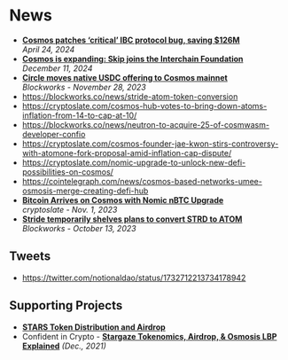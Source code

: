 # News

- [**Cosmos patches ‘critical’ IBC protocol bug, saving $126M**](https://cointelegraph.com/news/cosmos-patches-bug-ibc-protocol-saves-126m)
  <br/>_April 24, 2024_
- [**Cosmos is expanding: Skip joins the Interchain Foundation**](https://blog.cosmos.network/cosmos-is-expanding-skip-joins-the-interchain-foundation-235753c9e5a3)
  <br/>_December 11, 2024_
- [**Circle moves native USDC offering to Cosmos mainnet**](https://blockworks.co/news/circle-moves-usdc-to-cosmos)
  <br/>_Blockworks - November 28, 2023_
- https://blockworks.co/news/stride-atom-token-conversion
- https://cryptoslate.com/cosmos-hub-votes-to-bring-down-atoms-inflation-from-14-to-cap-at-10/
- https://blockworks.co/news/neutron-to-acquire-25-of-cosmwasm-developer-confio
- https://cryptoslate.com/cosmos-founder-jae-kwon-stirs-controversy-with-atomone-fork-proposal-amid-inflation-cap-dispute/
- https://cryptoslate.com/nomic-upgrade-to-unlock-new-defi-possibilities-on-cosmos/
- https://cointelegraph.com/news/cosmos-based-networks-umee-osmosis-merge-creating-defi-hub
- [**Bitcoin Arrives on Cosmos with Nomic nBTC Upgrade**](https://cryptoslate.com/bitcoin-arrives-on-cosmos-with-nomic-nbtc-upgrade/)
  <br/>_cryptoslate - Nov. 1, 2023_
- [**Stride temporarily shelves plans to convert STRD to ATOM**](https://blockworks.co/news/stride-atom-token-conversion)
  <br/>_Blockworks - October 13, 2023_

## Tweets

- https://twitter.com/notionaldao/status/1732712213734178942

## Supporting Projects

- [**STARS Token Distribution and Airdrop**](https://mirror.xyz/stargazezone.eth/h9Bc7jODUrYB1Jw4mve3QEGVkBwBsyVebN6NP7tRl_Y)
- Confident in Crypto - [**Stargaze Tokenomics, Airdrop, & Osmosis LBP Explained**](https://www.youtube.com/watch?v=oXvt6oUuEVk) *(Dec., 2021)*

